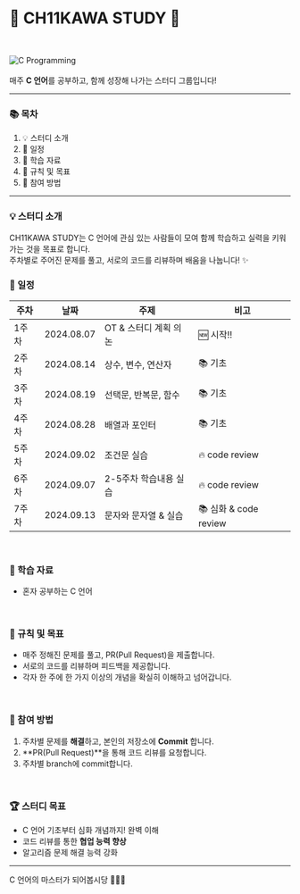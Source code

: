 # 💫 CH11KAWA STUDY  💫
<br>

![C Programming](https://img.shields.io/badge/C-Programming-green)  
<br>
매주 **C 언어**를 공부하고, 함께 성장해 나가는 스터디 그룹입니다!  

---

### 📚 목차

1. 💡 스터디 소개
2. 📅 일정
3. 📖 학습 자료
4. 📌 규칙 및 목표
5. 🤝 참여 방법

---

### 💡 스터디 소개

CH11KAWA STUDY는 C 언어에 관심 있는 사람들이 모여 함께 학습하고 실력을 키워가는 것을 목표로 합니다.  
주차별로 주어진 문제를 풀고, 서로의 코드를 리뷰하며 배움을 나눕니다! ✨
<br>

### 📅 일정

| 주차  | 날짜       | 주제                        | 비고           |
| ----- | ---------- | --------------------------- | -------------- |
| 1주차 | 2024.08.07 | OT & 스터디 계획 의논         | 🆕 시작!!  |
| 2주차 | 2024.08.14 | 상수, 변수, 연산자            | 📚 기초   |
| 3주차 | 2024.08.19 | 선택문, 반복문, 함수          | 📚 기초 |
| 4주차 | 2024.08.28 | 배열과 포인터                | 📚 기초  |
| 5주차 | 2024.09.02 | 조건문 실습                  | 🔥 code review   |
| 6주차 | 2024.09.07 | 2-5주차 학습내용 실습         | 🔥 code review   |
| 7주차 | 2024.09.13 | 문자와 문자열 & 실습         | 📚 심화 & code review   |
<br>

### 📖 학습 자료

- 혼자 공부하는 C 언어
<br>

### 📌 규칙 및 목표

- 매주 정해진 문제를 풀고, PR(Pull Request)을 제출합니다.
- 서로의 코드를 리뷰하며 피드백을 제공합니다.
- 각자 한 주에 한 가지 이상의 개념을 확실히 이해하고 넘어갑니다.
<br>

### 🤝 참여 방법

1. 주차별 문제를 **해결**하고, 본인의 저장소에 **Commit** 합니다.
2. **PR(Pull Request)**을 통해 코드 리뷰를 요청합니다.
3. 주차별 branch에 commit합니다.
<br>

### 🏆 스터디 목표

- C 언어 기초부터 심화 개념까지! 완벽 이해
- 코드 리뷰를 통한 **협업 능력 향상**
- 알고리즘 문제 해결 능력 강화


---

C 언어의 마스터가 되어봅시당 💪💪💪
